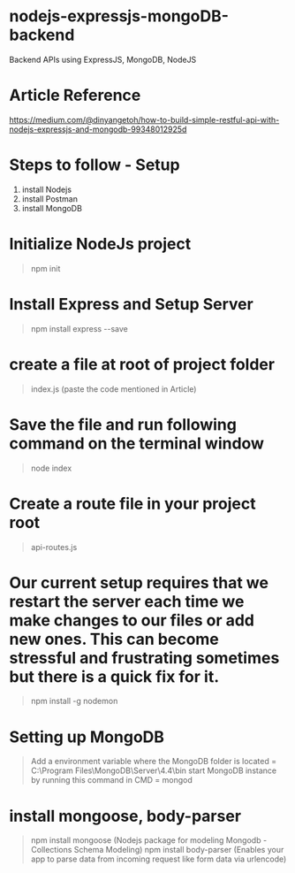 # nodejs-expressjs-mongoDB-backend
Backend APIs using ExpressJS, MongoDB, NodeJS

# Article Reference
https://medium.com/@dinyangetoh/how-to-build-simple-restful-api-with-nodejs-expressjs-and-mongodb-99348012925d

# Steps to follow - Setup

1. install Nodejs
2. install Postman
3. install MongoDB

# Initialize NodeJs project
> npm init

# Install Express and Setup Server
> npm install express --save

# create a file at root of project folder
> index.js (paste the code mentioned in Article)

# Save the file and run following command on the terminal window
> node index

# Create a route file in your project root
> api-routes.js

# Our current setup requires that we restart the server each time we make changes to our files or add new ones. This can become stressful and frustrating sometimes but there is a quick fix for it.
> npm install -g nodemon

# Setting up MongoDB
> Add a environment variable where the MongoDB folder is located = C:\Program Files\MongoDB\Server\4.4\bin
> start MongoDB instance by running this command in CMD = mongod

# install mongoose, body-parser
> npm install mongoose (Nodejs package for modeling Mongodb - Collections Schema Modeling)
> npm install body-parser (Enables your app to parse data from incoming request like form data via urlencode)